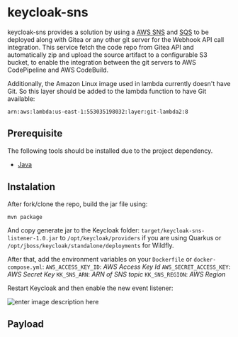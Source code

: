 
# keycloak-sns

keycloak-sns provides a solution by using a [AWS SNS](https://aws.amazon.com/en/sns/) and [SQS](https://aws.amazon.com/en/sqs/) to be deployed along with Gitea or any other git server for the Webhook API call integration. This service fetch the code repo from Gitea API and automatically zip and upload the source artifact to a configurable S3 bucket, to enable the integration between the git servers to AWS CodePipeline and AWS CodeBuild.

Additionally, the Amazon Linux image used in lambda currently doesn't have Git. So this layer should be added to the lambda function to have Git available:
```
arn:aws:lambda:us-east-1:553035198032:layer:git-lambda2:8
```

## Prerequisite
The following tools should be installed due to the project dependency.
* [Java](https://www.oracle.com/java/technologies/javase/javase8-archive-downloads.html)

## Instalation

After fork/clone the repo, build the jar file using:
```
mvn package
```
And copy generate jar to the Keycloak folder:
`target/keycloak-sns-listener-1.0.jar` to `/opt/keycloak/providers` if you are using Quarkus or `/opt/jboss/keycloak/standalone/deployments`  for Wildfly.

After that, add the environment variables on your `Dockerfile` or `docker-compose.yml`:
`AWS_ACCESS_KEY_ID`: *AWS Access Key Id*
`AWS_SECRET_ACCESS_KEY`: *AWS Secret Key*
`KK_SNS_ARN`:  *ARN of SNS topic*
`KK_SNS_REGION`:  *AWS Region*

Restart Keycloak and then enable the new event listener:

![enter image description here](https://i.imgur.com/yQrx9yj.png)

## Payload
